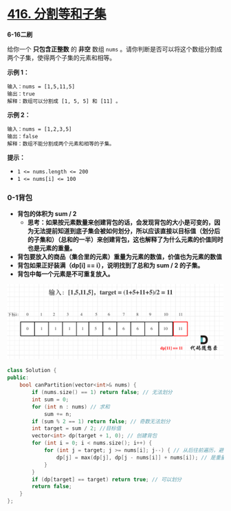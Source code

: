 # [416. 分割等和子集](https://leetcode-cn.com/problems/partition-equal-subset-sum/)

**6-16二刷**

给你一个 **只包含正整数** 的 **非空** 数组 `nums` 。请你判断是否可以将这个数组分割成两个子集，使得两个子集的元素和相等。

**示例 1：**

```
输入：nums = [1,5,11,5]
输出：true
解释：数组可以分割成 [1, 5, 5] 和 [11] 。
```

**示例 2：**

```
输入：nums = [1,2,3,5]
输出：false
解释：数组不能分割成两个元素和相等的子集。
```

**提示：**

- `1 <= nums.length <= 200`
- `1 <= nums[i] <= 100`

### 0-1背包

- **背包的体积为 sum / 2**
  - **思考：如果按元素数量来创建背包的话，会发现背包的大小是可变的，因为无法提前知道到底子集会被如何划分，所以应该直接以目标值（划分后的子集和）（总和的一半）来创建背包，这也解释了为什么元素的价值同时也是元素的重量。**
- **背包要放入的商品（集合里的元素）重量为元素的数值，价值也为元素的数值**
- **背包如果正好装满（dp[i] == i），说明找到了总和为 sum / 2 的子集。**
- **背包中每一个元素是不可重复放入。**

![416.分割等和子集2](../../Images/9.分割等和子集.assets/20210110104240545.png)

```c++
class Solution {
public:
    bool canPartition(vector<int>& nums) {
        if (nums.size() == 1) return false; // 无法划分
        int sum = 0;
        for (int n : nums) // 求和 
            sum += n;
        if (sum % 2 == 1) return false; // 奇数无法划分
        int target = sum / 2; //目标值
        vector<int> dp(target + 1, 0); // 创建背包
        for (int i = 0; i < nums.size(); i++) {
            for (int j = target; j >= nums[i]; j--) { // 从后往前遍历，避免重复放元素
                dp[j] = max(dp[j], dp[j - nums[i]] + nums[i]); // 是重量也是价值
            }
        }
        if (dp[target] == target) return true; // 可以划分
        return false;
    }
};
```


